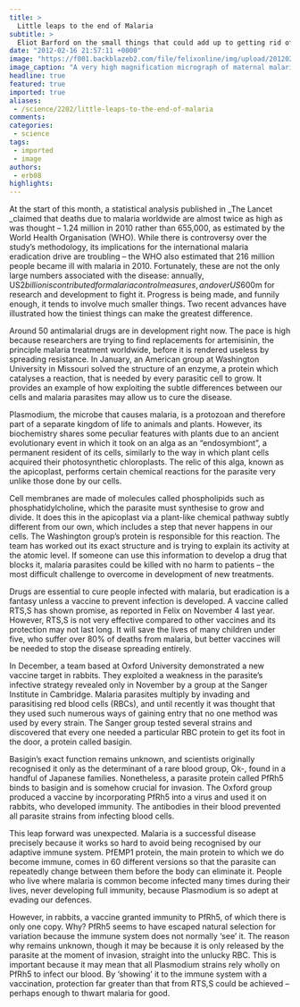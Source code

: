 ```yaml
---
title: >
  Little leaps to the end of Malaria
subtitle: >
  Eliot Barford on the small things that could add up to getting rid of malaria for good
date: "2012-02-16 21:57:11 +0000"
image: "https://f001.backblazeb2.com/file/felixonline/img/upload/201202162156-cac111-800px-maternal_malaria_placenta_-_cropped_-_very_high_mag.jpg"
image_caption: "A very high magnification micrograph of maternal malaria"
headline: true
featured: true
imported: true
aliases:
 - /science/2202/little-leaps-to-the-end-of-malaria
comments:
categories:
 - science
tags:
 - imported
 - image
authors:
 - erb08
highlights:
---
```


At the start of this month, a statistical analysis published in _The Lancet _claimed that deaths due to malaria worldwide are almost twice as high as was thought – 1.24 million in 2010 rather than 655,000, as estimated by the World Health Organisation (WHO). While there is controversy over the study’s methodology, its implications for the international malaria eradication drive are troubling – the WHO also estimated that 216 million people became ill with malaria in 2010. Fortunately, these are not the only large numbers associated with the disease: annually, US$2 billion is contributed for malaria control measures, and over US$600m for research and development to fight it. Progress is being made, and funnily enough, it tends to involve much smaller things. Two recent advances have illustrated how the tiniest things can make the greatest difference.

Around 50 antimalarial drugs are in development right now. The pace is high because researchers are trying to find replacements for artemisinin, the principle malaria treatment worldwide, before it is rendered useless by spreading resistance. In January, an American group at Washington University in Missouri solved the structure of an enzyme, a protein which catalyses a reaction, that is needed by every parasitic cell to grow. It provides an example of how exploiting the subtle differences between our cells and malaria parasites may allow us to cure the disease.

Plasmodium, the microbe that causes malaria, is a protozoan and therefore part of a separate kingdom of life to animals and plants. However, its biochemistry shares some peculiar features with plants due to an ancient evolutionary event in which it took on an alga as an “endosymbiont”, a permanent resident of its cells, similarly to the way in which plant cells acquired their photosynthetic chloroplasts. The relic of this alga, known as the apicoplast, performs certain chemical reactions for the parasite very unlike those done by our cells.

Cell membranes are made of molecules called phospholipids such as phosphatidylcholine, which the parasite must synthesise to grow and divide. It does this in the apicoplast via a plant-like chemical pathway subtly different from our own, which includes a step that never happens in our cells. The Washington group’s protein is responsible for this reaction. The team has worked out its exact structure and is trying to explain its activity at the atomic level. If someone can use this information to develop a drug that blocks it, malaria parasites could be killed with no harm to patients – the most difficult challenge to overcome in development of new treatments.

Drugs are essential to cure people infected with malaria, but eradication is a fantasy unless a vaccine to prevent infection is developed. A vaccine called RTS,S has shown promise, as reported in Felix on November 4 last year. However, RTS,S is not very effective compared to other vaccines and its protection may not last long. It will save the lives of many children under five, who suffer over 80% of deaths from malaria, but better vaccines will be needed to stop the disease spreading entirely.

In December, a team based at Oxford University demonstrated a new vaccine target in rabbits. They exploited a weakness in the parasite’s infective strategy revealed only in November by a group at the Sanger Institute in Cambridge. Malaria parasites multiply by invading and parasitising red blood cells (RBCs), and until recently it was thought that they used such numerous ways of gaining entry that no one method was used by every strain. The Sanger group tested several strains and discovered that every one needed a particular RBC protein to get its foot in the door, a protein called basigin.

Basigin’s exact function remains unknown, and scientists originally recognised it only as the determinant of a rare blood group, Ok-, found in a handful of Japanese families. Nonetheless, a parasite protein called PfRh5 binds to basigin and is somehow crucial for invasion. The Oxford group produced a vaccine by incorporating PfRh5 into a virus and used it on rabbits, who developed immunity. The antibodies in their blood prevented all parasite strains from infecting blood cells.

This leap forward was unexpected. Malaria is a successful disease precisely because it works so hard to avoid being recognised by our adaptive immune system. PfEMP1 protein, the main protein to which we do become immune, comes in 60 different versions so that the parasite can repeatedly change between them before the body can eliminate it. People who live where malaria is common become infected many times during their lives, never developing full immunity, because Plasmodium is so adept at evading our defences.

However, in rabbits, a vaccine granted immunity to PfRh5, of which there is only one copy. Why? PfRh5 seems to have escaped natural selection for variation because the immune system does not normally ‘see’ it. The reason why remains unknown, though it may be because it is only released by the parasite at the moment of invasion, straight into the unlucky RBC. This is important because it may mean that all Plasmodium strains rely wholly on PfRh5 to infect our blood. By ‘showing’ it to the immune system with a vaccination, protection far greater than that from RTS,S could be achieved – perhaps enough to thwart malaria for good.
